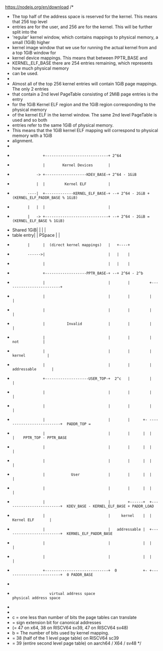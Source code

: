 https://nodejs.org/en/download
/*
 * The top half of the address space is reserved for the kernel. This means that 256 top level
 * entries are for the user, and 256 are for the kernel. This will be further split into the
 * 'regular' kernel window, which contains mappings to physical memory, a small (1GiB) higher
 * kernel image window that we use for running the actual kernel from and a top 1GiB window for
 * kernel device mappings. This means that between PPTR_BASE and
 * KERNEL_ELF_BASE there are 254 entries remaining, which represents how much physical memory
 * can be used.
 *
 * Almost all of the top 256 kernel entries will contain 1GiB page mappings. The only 2 entries
 * that contain a 2nd level PageTable consisting of 2MiB page entries is the entry
 * for the 1GiB Kernel ELF region and the 1GiB region corresponding to the physical memory
 * of the kernel ELF in the kernel window.  The same 2nd level PageTable is used and so both
 * entries refer to the same 1GiB of physical memory.
 * This means that the 1GiB kernel ELF mapping will correspond to physical memory with a 1GiB
 * alignment.
 *
 *                   +-----------------------------+ 2^64
 *                   |        Kernel Devices       |
 *                -> +-------------------KDEV_BASE-+ 2^64 - 1GiB
 *                |  |         Kernel ELF          |
 *            ----|  +-------------KERNEL_ELF_BASE-+ --+ 2^64 - 2GiB + (KERNEL_ELF_PADDR_BASE % 1GiB)
 *            |   |  |                             |
 *            |   -> +-----------------------------+ --+ 2^64 - 2GiB = (KERNEL_ELF_BASE % 1GiB)
 * Shared 1GiB|      |                             |   |
 * table entry|      |           PSpace            |   |
 *            |      |  (direct kernel mappings)   |   +----+
 *            ------>|                             |   |    |
 *                   |                             |   |    |
 *                   +-------------------PPTR_BASE-+ --+ 2^64 - 2^b
 *                   |                             |        |         +-------------------------+
 *                   |                             |        |         |                         |
 *                   |                             |        |         |                         |
 *                   |          Invalid            |        |         |                         |
 *                   |                             |        |         |           not           |
 *                   |                             |        |         |         kernel          |
 *                   |                             |        |         |       addressable       |
 *                   +--------------------USER_TOP-+  2^c   |         |                         |
 *                   |                             |        |         |                         |
 *                   |                             |        |         |                         |
 *                   |                             |        |      +- --------------------------+  PADDR_TOP =
 *                   |                             |        |      |  |                         |    PPTR_TOP - PPTR_BASE
 *                   |                             |        |      |  |                         |
 *                   |                             |        |      |  |                         |
 *                   |            User             |        |      |  |                         |
 *                   |                             |        |      |  |                         |
 *                   |                             |        +------+  +-------------------------+  KDEV_BASE - KERNEL_ELF_BASE + PADDR_LOAD
 *                   |                             |     kernel    |  |        Kernel ELF       |
 *                   |                             |   addressable |  +-------------------------+  KERNEL_ELF_PADDR_BASE
 *                   |                             |               |  |                         |
 *                   |                             |               |  |                         |
 *                   +-----------------------------+  0            +- +-------------------------+  0 PADDR_BASE
 *
 *                      virtual address space                          physical address space
 *
 *
 *  c = one less than number of bits the page tables can translate
 *    = sign extension bit for canonical addresses
 *    (= 47 on x64, 38 on RISCV64 sv39, 47 on RISCV64 sv48)
 *  b = The number of bits used by kernel mapping.
 *    = 38 (half of the 1 level page table) on RISCV64 sc39
 *    = 39 (entire second level page table) on aarch64 / X64 / sv48
 */
